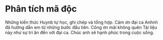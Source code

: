 # Phân tích mã độc 
Những kiến thức Huynb tự học, ghi chép và tổng hợp.
Cảm ơn đại ca Anhnh đã hướng dẫn em từ những bước đầu tiên. Công ơn mãi không quên
Tài liệu này như sự tri ân đến với đại ca. Chúc anh sẽ hạnh phúc trong cuộc sống.
